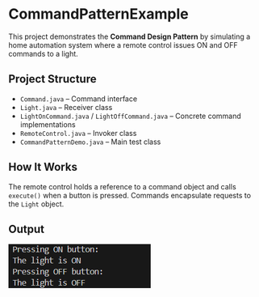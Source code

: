 # CommandPatternExample

This project demonstrates the **Command Design Pattern** by simulating a home automation system where a remote control issues ON and OFF commands to a light.

## Project Structure
- `Command.java` – Command interface
- `Light.java` – Receiver class
- `LightOnCommand.java` / `LightOffCommand.java` – Concrete command implementations
- `RemoteControl.java` – Invoker class
- `CommandPatternDemo.java` – Main test class

## How It Works
The remote control holds a reference to a command object and calls `execute()` when a button is pressed. Commands encapsulate requests to the `Light` object.

## Output
![Screenshot](screenshots/output.png)